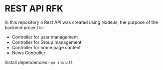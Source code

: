 # REST API RFK

In this repository a Rest API was created using NodeJs, the purpose of the backend project is:
- Controller for user management
- Controller for Group management
- Controller for home page content
- News Controller

Install dependencies 
`npm install`
